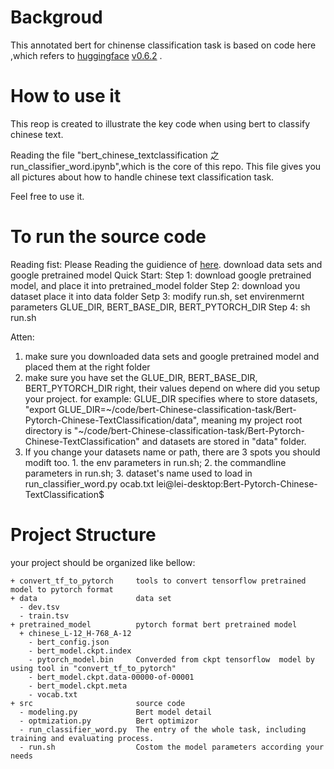# Backgroud
This annotated bert for chinense classification task is based on code here ,which refers to [huggingface](https://github.com/huggingface/transformers) [v0.6.2](https://github.com/huggingface/transformers/releases/tag/v0.6.2) .
# How to use it 
This reop is created to illustrate the key code when using bert to classify chinese text. 

Reading the file "bert_chinese_textclassification 之 run_classifier_word.ipynb",which is the core of this repo. This file gives you all pictures about how to handle chinese text classification task. 

Feel free to use it.


  
# To run the source code 
Reading fist:
Please Reading the guidience of [here](https://github.com/xieyufei1993/Bert-Pytorch-Chinese-TextClassification).
download data sets and google pretrained model
Quick Start:
Step 1: download google pretrained model, and place it into pretrained_model folder
Step 2: download you dataset place it into data folder
Setp 3: modify run.sh, set envirenmernt parameters GLUE_DIR, BERT_BASE_DIR, BERT_PYTORCH_DIR
Step 4: sh run.sh

Atten: 
1. make sure you downloaded data sets and google pretrained model and placed them at the right folder
2. make sure you have set the  GLUE_DIR, BERT_BASE_DIR, BERT_PYTORCH_DIR right, their values depend on where did you setup your project. for example: GLUE_DIR specifies where to store datasets, "export GLUE_DIR=~/code/bert-Chinese-classification-task/Bert-Pytorch-Chinese-TextClassification/data", meaning my project root directory is "~/code/bert-Chinese-classification-task/Bert-Pytorch-Chinese-TextClassification" and datasets are stored in "data" folder.
3. If you change your datasets name or path, there are 3 spots you should modift too. 1. the env parameters in run.sh; 2. the commandline parameters in run.sh; 3. dataset's name used to load in run_classifier_word.py
ocab.txt
lei@lei-desktop:Bert-Pytorch-Chinese-TextClassification$ 

# Project Structure
your project should be organized like bellow:

```
+ convert_tf_to_pytorch     tools to convert tensorflow pretrained model to pytorch format 
+ data                      data set
  - dev.tsv  
  - train.tsv
+ pretrained_model          pytorch format bert pretrained model
  + chinese_L-12_H-768_A-12
    - bert_config.json                     
    - bert_model.ckpt.index  
    - pytorch_model.bin     Converded from ckpt tensorflow  model by using tool in "convert_tf_to_pytorch"
    - bert_model.ckpt.data-00000-of-00001  
    - bert_model.ckpt.meta   
    - vocab.txt
+ src                       source code 
  - modeling.py             Bert model detail
  - optmization.py          Bert optimizor
  - run_classifier_word.py  The entry of the whole task, including training and evaluating process.
  - run.sh                  Costom the model parameters according your needs
 ```
